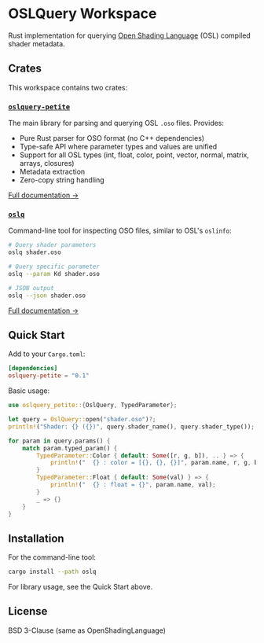 # OSLQuery Workspace

Rust implementation for querying [Open Shading Language](https://github.com/AcademySoftwareFoundation/OpenShadingLanguage) (OSL) compiled shader metadata.

## Crates

This workspace contains two crates:

### [`oslquery-petite`](./oslquery-petite/)

The main library for parsing and querying OSL `.oso` files. Provides:

- Pure Rust parser for OSO format (no C++ dependencies)
- Type-safe API where parameter types and values are unified
- Support for all OSL types (int, float, color, point, vector, normal, matrix, arrays, closures)
- Metadata extraction
- Zero-copy string handling

[Full documentation →](./oslquery-petite/README.md)

### [`oslq`](./oslq/)

Command-line tool for inspecting OSO files, similar to OSL's `oslinfo`:

```bash
# Query shader parameters
oslq shader.oso

# Query specific parameter
oslq --param Kd shader.oso

# JSON output
oslq --json shader.oso
```

[Full documentation →](./oslq/README.md)

## Quick Start

Add to your `Cargo.toml`:

```toml
[dependencies]
oslquery-petite = "0.1"
```

Basic usage:

```rust
use oslquery_petite::{OslQuery, TypedParameter};

let query = OslQuery::open("shader.oso")?;
println!("Shader: {} ({})", query.shader_name(), query.shader_type());

for param in query.params() {
    match param.typed_param() {
        TypedParameter::Color { default: Some([r, g, b]), .. } => {
            println!("  {} : color = [{}, {}, {}]", param.name, r, g, b);
        }
        TypedParameter::Float { default: Some(val) } => {
            println!("  {} : float = {}", param.name, val);
        }
        _ => {}
    }
}
```

## Installation

For the command-line tool:
```bash
cargo install --path oslq
```

For library usage, see the Quick Start above.

## License

BSD 3-Clause (same as OpenShadingLanguage)